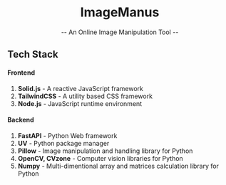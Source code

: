 <div align="center">

# ImageManus

-- An Online Image Manipulation Tool --

</div>

## Tech Stack

#### Frontend

1. **Solid.js** - A reactive JavaScript framework
2. **TailwindCSS** - A utility based CSS framework
3. **Node.js** - JavaScript runtime environment

#### Backend

1. **FastAPI** - Python Web framework
2. **UV** - Python package manager
3. **Pillow** - Image manipulation and handling library for Python
4. **OpenCV, CVzone** - Computer vision libraries for Python
5. **Numpy** - Multi-dimentional array and matrices calculation library for Python
